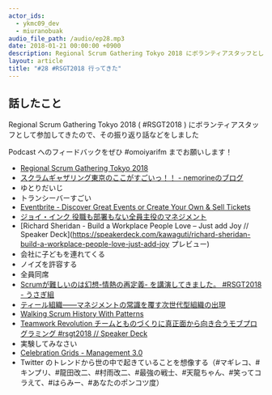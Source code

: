```yaml
---
actor_ids:
  - ykmc09_dev
  - miuranobuak
audio_file_path: /audio/ep28.mp3
date: 2018-01-21 00:00:00 +0900
description: Regional Scrum Gathering Tokyo 2018 にボランティアスタッフとして参加した振り返りなど
layout: article
title: "#28 #RSGT2018 行ってきた"  
---
```


## 話したこと
Regional Scrum Gathering Tokyo 2018 ( #RSGT2018 ) にボランティアスタッフとして参加してきたので、その振り返り話などをしました

Podcast へのフィードバックをぜひ #omoiyarifm までお願いします！

- [Regional Scrum Gathering Tokyo 2018](https://2018.scrumgatheringtokyo.org/)
- [スクラムギャザリング東京のここがすごいっ！！ - nemorineのブログ](http://nemorine.hateblo.jp/entry/2018/01/13/015717)
- ゆとりだいじ
- トランシーバーすごい
- [Eventbrite - Discover Great Events or Create Your Own & Sell Tickets](https://www.eventbrite.com/)
- [ジョイ・インク 役職も部署もない全員主役のマネジメント](https://www.amazon.co.jp/gp/product/4798148784/ref=as_li_tl?ie=UTF8&camp=247&creative=1211&creativeASIN=4798148784&linkCode=as2&tag=ykmc09-22&linkId=5abd77f288f5114e954708482f6aa226)
- [Richard Sheridan - Build a Workplace People Love – Just add Joy // Speaker Deck](https://speakerdeck.com/kawaguti/richard-sheridan-build-a-workplace-people-love-just-add-joy  プレビュー)
- 会社に子どもを連れてくる
- ノイズを許容する
- 全員同席
- [Scrumが難しいのは幻想-情熱の再定義- を講演してきました。 #RSGT2018 - うさぎ組](http://kyon-mm.hatenablog.com/entry/2018/01/13/091628)
- [ティール組織――マネジメントの常識を覆す次世代型組織の出現](https://www.amazon.co.jp/gp/product/4862762263/ref=as_li_tl?ie=UTF8&camp=247&creative=1211&creativeASIN=4862762263&linkCode=as2&tag=ykmc09-22&linkId=4bb85921709966fa8227a2a86e374433)
- [Walking Scrum History With Patterns](http://slide.attractor.co.jp/slides/12)
- [Teamwork Revolution チームとものづくりに真正面から向き合うモブプログラミング #rsgt2018 // Speaker Deck](https://speakerdeck.com/takaking22/teamwork-revolution-timutomofalsedukurinizhen-zheng-mian-karaxiang-kihe-umobupuroguramingu-number-rsgt2018)
- 実験してみなさい
- [Celebration Grids - Management 3.0](https://management30.com/practice/celebration-grids/)
- Twitter のトレンドから世の中で起きていることを想像する（#マギレコ、#キンプリ、#龍田改二、#村雨改二、#最強の戦士、#天龍ちゃん、#笑ってコラえて、#はらみー、#あなたのポンコツ度）